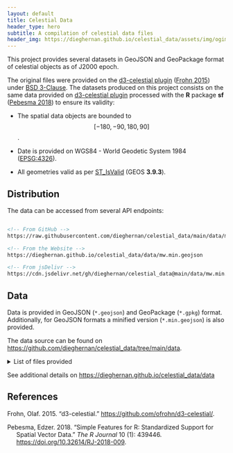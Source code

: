 ```yaml
---
layout: default
title: Celestial Data
header_type: hero
subtitle: A compilation of celestial data files
header_img: https://dieghernan.github.io/celestial_data/assets/img/ogimage.png
---
```



This project provides several datasets in GeoJSON and GeoPackage
format of celestial objects as of J2000 epoch.

The original files were provided on the [d3-celestial
plugin](https://github.com/ofrohn/d3-celestial/) ([Frohn
2015](#ref-frohn2015)) under [BSD
3-Clause](https://opensource.org/licenses/BSD-3-Clause). The datasets produced 
on this project consists on the same data provided on [d3-celestial plugin](https://github.com/ofrohn/d3-celestial/) processed with the
**R** package **sf** ([Pebesma 2018](#ref-pebesma2018)) to ensure its
validity:

- The spatial data objects are bounded to $$[-180, -90, 180, 90]$$.

- Date is provided on WGS84 - World Geodetic System 1984
  ([EPSG:4326](https://epsg.io/4326)).

- All geometries valid as per
  [ST_IsValid](https://postgis.net/docs/ST_IsValid.html) (GEOS
  **3.9.3**).

## Distribution

The data can be accessed from several API endpoints:

``` html

<!-- From GitHub -->
https://raw.githubusercontent.com/dieghernan/celestial_data/main/data/mw.min.geojson

<!-- From the Website -->
https://dieghernan.github.io/celestial_data/data/mw.min.geojson

<!-- From jsDelivr -->
https://cdn.jsdelivr.net/gh/dieghernan/celestial_data@main/data/mw.min.geojson
```

## Data

Data is provided in GeoJSON (`*.geojson`) and GeoPackage (`*.gpkg`) format.
Additionally, for GeoJSON formats a minified version (`*.min.geojson`) is
also provided.

The data source can be found on
<https://github.com/dieghernan/celestial_data/tree/main/data>.

<details>
<summary>
List of files provided
</summary>

- `asterisms.geojson`
- `asterisms.gpkg`
- `asterisms.min.geojson`
- `constellations.borders.cn.geojson`
- `constellations.borders.cn.gpkg`
- `constellations.borders.cn.min.geojson`
- `constellations.borders.geojson`
- `constellations.borders.gpkg`
- `constellations.borders.min.geojson`
- `constellations.borders.min.min.geojson`
- `constellations.bounds.cn.geojson`
- `constellations.bounds.cn.gpkg`
- `constellations.bounds.cn.min.geojson`
- `constellations.bounds.geojson`
- `constellations.bounds.gpkg`
- `constellations.bounds.min.geojson`
- `constellations.cn.csv`
- `constellations.cn.geojson`
- `constellations.cn.gpkg`
- `constellations.cn.min.geojson`
- `constellations.csv`
- `constellations.geojson`
- `constellations.gpkg`
- `constellations.lines.cn.geojson`
- `constellations.lines.cn.gpkg`
- `constellations.lines.cn.min.geojson`
- `constellations.lines.geojson`
- `constellations.lines.gpkg`
- `constellations.lines.min.geojson`
- `constellations.min.geojson`
- `dsonames.cn.csv`
- `dsonames.csv`
- `dsos.14.geojson`
- `dsos.14.gpkg`
- `dsos.14.min.geojson`
- `dsos.20.geojson`
- `dsos.20.gpkg`
- `dsos.20.min.geojson`
- `dsos.6.geojson`
- `dsos.6.gpkg`
- `dsos.6.min.geojson`
- `dsos.bright.geojson`
- `dsos.bright.gpkg`
- `dsos.bright.min.geojson`
- `lg.geojson`
- `lg.gpkg`
- `lg.min.geojson`
- `messier.geojson`
- `messier.gpkg`
- `messier.min.geojson`
- `mw.geojson`
- `mw.gpkg`
- `mw.min.geojson`
- `starnames.cn.csv`
- `starnames.csv`
- `stars.14.geojson`
- `stars.14.gpkg`
- `stars.14.min.geojson`
- `stars.6.geojson`
- `stars.6.gpkg`
- `stars.6.min.geojson`
- `stars.8.geojson`
- `stars.8.gpkg`
- `stars.8.min.geojson`

</details>

See additional details on <https://dieghernan.github.io/celestial_data/data>


## References

<div id="refs" class="references csl-bib-body hanging-indent" markdown=1>

<div id="ref-frohn2015" class="csl-entry">

Frohn, Olaf. 2015. “<span class="nocase">d3-celestial</span>.”
<https://github.com/ofrohn/d3-celestial/>.

</div>


<div id="ref-pebesma2018" class="csl-entry">

Pebesma, Edzer. 2018. “Simple Features for R: Standardized Support for
Spatial Vector Data.” *The R Journal* 10 (1): 439446.
<https://doi.org/10.32614/RJ-2018-009>.

</div>

</div>

